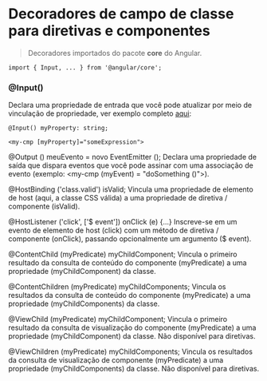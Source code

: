 # Decoradores de campo de classe para diretivas e componentes

> Decoradores importados do pacote **core** do Angular.

    import { Input, ... } from '@angular/core';
    
### @Input()
Declara uma propriedade de entrada que você pode atualizar por meio de vinculação de propriedade, ver exemplo completo [aqui](https://www.google.com):

    @Input() myProperty: string;

    <my-cmp [myProperty]="someExpression">

@Output () meuEvento = novo EventEmitter ();
Declara uma propriedade de saída que dispara eventos que você pode assinar com uma associação de evento (exemplo: <my-cmp (myEvent) = "doSomething ()">).

@HostBinding ('class.valid') isValid;
Vincula uma propriedade de elemento de host (aqui, a classe CSS válida) a uma propriedade de diretiva / componente (isValid).

@HostListener ('click', ['$ event']) onClick (e) {...}
Inscreve-se em um evento de elemento de host (click) com um método de diretiva / componente (onClick), passando opcionalmente um argumento ($ event).

@ContentChild (myPredicate) myChildComponent;
Vincula o primeiro resultado da consulta de conteúdo do componente (myPredicate) a uma propriedade (myChildComponent) da classe.

@ContentChildren (myPredicate) myChildComponents;
Vincula os resultados da consulta de conteúdo do componente (myPredicate) a uma propriedade (myChildComponents) da classe.

@ViewChild (myPredicate) myChildComponent;
Vincula o primeiro resultado da consulta de visualização do componente (myPredicate) a uma propriedade (myChildComponent) da classe. Não disponível para diretivas.

@ViewChildren (myPredicate) myChildComponents;
Vincula os resultados da consulta de visualização de componente (myPredicate) a uma propriedade (myChildComponents) da classe. Não disponível para diretivas.
